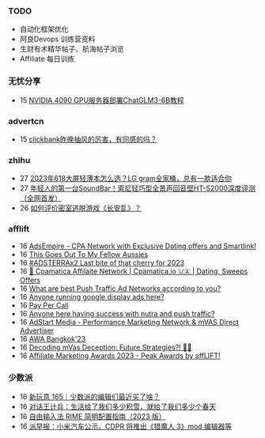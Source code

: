 ### TODO
-  自动化框架优化
-  阿良Devops 训练营资料
-  生财有术精华帖子、航海帖子浏览
-  Affiliate 每日训练

### 无忧分享
<!-- ruyo:START -->
-  15 [NVIDIA 4090 GPU服务器部署ChatGLM3-6B教程](https://51.ruyo.net/18538.html)<!-- ruyo:END -->

### advertcn
<!-- advertcn:START -->
-  15 [clickbank昨晚抽风的厉害，有同感的吗？](https://www.advertcn.com/forum.php?mod=viewthread&tid=112926)<!-- advertcn:END -->

### zhihu
<!-- zhihu:START -->
-  27 [2023年618大屏轻薄本怎么选？LG gram全家桶，总有一款适合你](http://zhuanlan.zhihu.com/p/632641888?utm_campaign=rss&utm_medium=rss&utm_source=rss&utm_content=title)
-  27 [年轻人的第一台SoundBar！索尼轻巧型全景声回音壁HT-S2000深度评测（全网首发）](http://zhuanlan.zhihu.com/p/630990296?utm_campaign=rss&utm_medium=rss&utm_source=rss&utm_content=title)
-  26 [如何评价密室逃脱游戏《长安乱》？](http://www.zhihu.com/question/563950552/answer/3045961312?utm_campaign=rss&utm_medium=rss&utm_source=rss&utm_content=title)<!-- zhihu:END -->

### afflift
<!-- afflift:START -->
-  16 [AdsEmpire - CPA Network with Exclusive Dating offers and Smartlink!](https://afflift.com/f/threads/adsempire-cpa-network-with-exclusive-dating-offers-and-smartlink.6820/)
-  16 [This Goes Out To My Fellow Aussies](https://afflift.com/f/threads/this-goes-out-to-my-fellow-aussies.12040/)
-  16 [#ADSTERRAx2 Last bite of that cherry for 2023](https://afflift.com/f/threads/adsterrax2-last-bite-of-that-cherry-for-2023.11956/)
-  16 [💸 Cpamatica Affilaite Network | Cpamatica.io 🇺🇦 | Dating, Sweeps Offers](https://afflift.com/f/threads/%F0%9F%92%B8-cpamatica-affilaite-network-cpamatica-io-%F0%9F%87%BA%F0%9F%87%A6-dating-sweeps-offers.8489/)
-  16 [What are best Push Traffic Ad Networks according to you?](https://afflift.com/f/threads/what-are-best-push-traffic-ad-networks-according-to-you.11953/)
-  16 [Anyone running google display ads here?](https://afflift.com/f/threads/anyone-running-google-display-ads-here.12038/)
-  16 [Pay Per Call](https://afflift.com/f/threads/pay-per-call.175/)
-  16 [Anyone here having success with nutra and push traffic?](https://afflift.com/f/threads/anyone-here-having-success-with-nutra-and-push-traffic.12034/)
-  16 [AdStart Media - Performance Marketing Network &amp; mVAS Direct Advertiser](https://afflift.com/f/threads/adstart-media-performance-marketing-network-mvas-direct-advertiser.9494/)
-  16 [AWA Bangkok&#39;23](https://afflift.com/f/threads/awa-bangkok23.12037/)
-  16 [Decoding mVas Deception: Future Strategies?! 🤔💡](https://afflift.com/f/threads/decoding-mvas-deception-future-strategies-%F0%9F%A4%94%F0%9F%92%A1.12035/)
-  16 [Affiliate Marketing Awards 2023 - Peak Awards by affLIFT!](https://afflift.com/f/threads/affiliate-marketing-awards-2023-peak-awards-by-afflift.12031/)<!-- afflift:END -->

### 少数派
<!-- sspai:START -->
-  16 [新玩意 165｜少数派的编辑们最近买了啥？](https://sspai.com/post/84457)
-  16 [对话王计兵：生活给了我们多少积雪，就给了我们多少个春天](https://sspai.com/post/84435)
-  16 [自由输入法 RIME 简明配置指南（2023 版）](https://sspai.com/post/84373)
-  16 [派早报：小米汽车公示、CDPR 将推出《猎魔人 3》mod 编辑器等](https://sspai.com/post/84444)<!-- sspai:END -->

